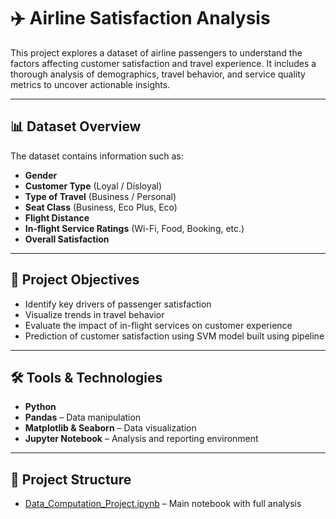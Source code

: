 # ✈️ Airline Satisfaction Analysis

This project explores a dataset of airline passengers to understand the factors affecting customer satisfaction and travel experience. It includes a thorough analysis of demographics, travel behavior, and service quality metrics to uncover actionable insights.

---

## 📊 Dataset Overview

The dataset contains information such as:

- **Gender**  
- **Customer Type** (Loyal / Disloyal)  
- **Type of Travel** (Business / Personal)  
- **Seat Class** (Business, Eco Plus, Eco)  
- **Flight Distance**  
- **In-flight Service Ratings** (Wi-Fi, Food, Booking, etc.)  
- **Overall Satisfaction**

---

## 🧠 Project Objectives

- Identify key drivers of passenger satisfaction
- Visualize trends in travel behavior
- Evaluate the impact of in-flight services on customer experience
- Prediction of customer satisfaction using SVM model built using pipeline

---

## 🛠️ Tools & Technologies

- **Python**
- **Pandas** – Data manipulation  
- **Matplotlib & Seaborn** – Data visualization  
- **Jupyter Notebook** – Analysis and reporting environment

---

## 📁 Project Structure
- [Data_Computation_Project.ipynb](./Data_Computation_Project.ipynb) – Main notebook with full analysis  
